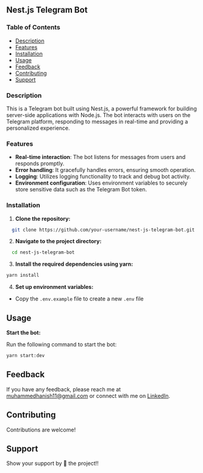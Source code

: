 ## Nest.js Telegram Bot

### Table of Contents

- [Description](#description)
- [Features](#features)
- [Installation](#installation)
- [Usage](#usage)
- [Feedback](#Feedback)
- [Contributing](#contributing)
- [Support](#Support)

### Description

This is a Telegram bot built using Nest.js, a powerful framework for building server-side applications with Node.js. The bot interacts with users on the Telegram platform, responding to messages in real-time and providing a personalized experience.

### Features

- **Real-time interaction**: The bot listens for messages from users and responds promptly.
- **Error handling**: It gracefully handles errors, ensuring smooth operation.
- **Logging**: Utilizes logging functionality to track and debug bot activity.
- **Environment configuration**: Uses environment variables to securely store sensitive data such as the Telegram Bot token.

### Installation

1. **Clone the repository:**

```bash
  git clone https://github.com/your-username/nest-js-telegram-bot.git
```
2. **Navigate to the project directory:**

```bash
  cd nest-js-telegram-bot
```
3. **Install the required dependencies using yarn:**

```bash
yarn install
```
4. **Set up environment variables:**

- Copy the `.env.example` file to create a new `.env` file


## Usage

**Start the bot:**

Run the following command to start the bot:

```bash
yarn start:dev
```

## Feedback

If you have any feedback, please reach me at [muhammedhanish11@gmail.com](mailto:muhammedhanish11@gmail.com) or connect with me on [LinkedIn](https://www.linkedin.com/in/muhdhanish/).

## Contributing

Contributions are welcome! 

## Support

Show your support by 🌟 the project!!